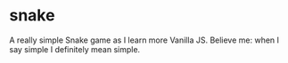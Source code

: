 # snake
A really simple Snake game as I learn more Vanilla JS. Believe me: when I say simple I definitely mean simple. 
